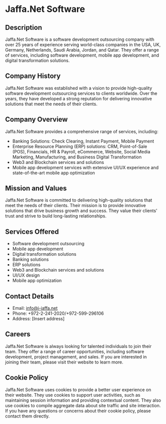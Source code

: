 **Jaffa.Net Software**
======================

**Description**
---------------

Jaffa.Net Software is a software development outsourcing company with over 25 years of experience serving world-class companies in the USA, UK, Germany, Netherlands, Saudi Arabia, Jordan, and Qatar. They offer a range of services, including software development, mobile app development, and digital transformation solutions.

**Company History**
-------------------

Jaffa.Net Software was established with a vision to provide high-quality software development outsourcing services to clients worldwide. Over the years, they have developed a strong reputation for delivering innovative solutions that meet the needs of their clients.

**Company Overview**
-------------------

Jaffa.Net Software provides a comprehensive range of services, including:

* Banking Solutions: Check Clearing, Instant Payment, Mobile Payment
* Enterprise Resource Planning (ERP) solutions: CRM, Point-of-Sale (POS), Financials, HR & Payroll, eCommerce, Website, Social Media Marketing, Manufacturing, and Business Digital Transformation
* Web3 and Blockchain services and solutions
* Mobile app development services with extensive UI/UX experience and state-of-the-art mobile app optimization

**Mission and Values**
----------------------

Jaffa.Net Software is committed to delivering high-quality solutions that meet the needs of their clients. Their mission is to provide innovative solutions that drive business growth and success. They value their clients' trust and strive to build long-lasting relationships.

**Services Offered**
-------------------

* Software development outsourcing
* Mobile app development
* Digital transformation solutions
* Banking solutions
* ERP solutions
* Web3 and Blockchain services and solutions
* UI/UX design
* Mobile app optimization

**Contact Details**
-------------------

* Email: [info@i-jaffa.net](mailto:info@i-jaffa.net)
* Phone: +972-2-241-2020/+972-599-296106
* Address: [Insert address]

**Careers**
------------

Jaffa.Net Software is always looking for talented individuals to join their team. They offer a range of career opportunities, including software development, project management, and sales. If you are interested in joining their team, please visit their website to learn more.

**Cookie Policy**
-----------------

Jaffa.Net Software uses cookies to provide a better user experience on their website. They use cookies to support user activities, such as maintaining session information and providing contextual content. They also use cookies to compile aggregate data about site traffic and site interaction. If you have any questions or concerns about their cookie policy, please contact them directly.